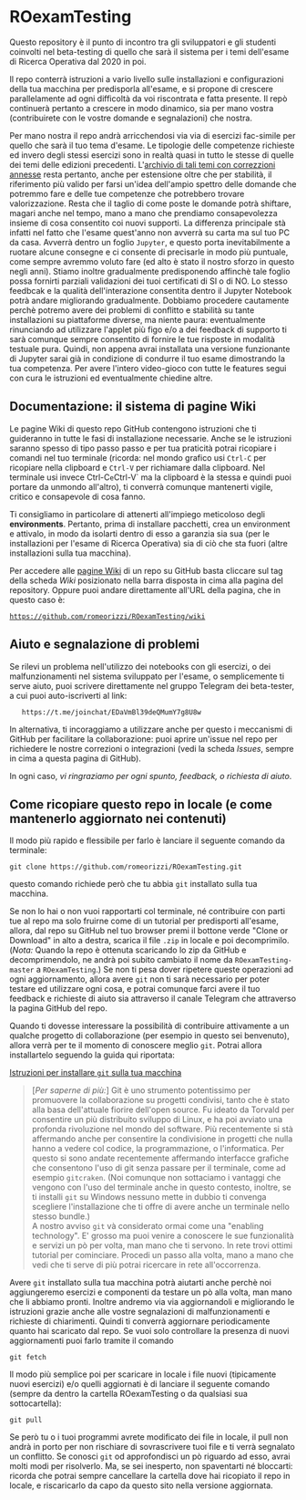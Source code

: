 # ROexamTesting

Questo repository è il punto di incontro tra gli sviluppatori e gli studenti coinvolti nel beta-testing di quello che sarà il sistema per i temi dell'esame di Ricerca Operativa dal 2020 in poi.

Il repo conterrà istruzioni a vario livello sulle installazioni e configurazioni della tua macchina per predisporla all'esame, e si propone di crescere parallelamente ad ogni difficoltà da voi riscontrata e fatta presente.
Il repò continuerà pertanto a crescere in modo dinamico, sia per mano vostra (contribuirete con le vostre domande e segnalazioni) che nostra.

Per mano nostra il repo andrà arricchendosi via via di esercizi fac-simile per quello che sarà il tuo tema d'esame.
Le tipologie delle competenze richieste ed invero degli stessi esercizi
sono in realtà quasi in tutto le stesse di quelle dei temi delle edizioni precedenti.
L'[archivio di tali temi con correzzioni annesse](http://profs.sci.univr.it/~rrizzi/classes/RO/info_esami/)
resta pertanto, anche per estensione oltre che per stabilità,
il riferimento più valido per farsi un'idea dell'ampio spettro delle domande
che potremmo fare e delle tue competenze che potrebbero trovare valorizzazione.
Resta che il taglio di come poste le domande potrà shiftare, magari anche nel tempo, mano a mano che prendiamo consapevolezza insieme di cosa consentito coi nuovi supporti.
La differenza principale stà infatti nel fatto che l'esame quest'anno non avverrà su carta ma sul tuo PC da casa.
Avverrà dentro un foglio `Jupyter`, e questo porta inevitabilmente a ruotare alcune consegne e ci consente di precisarle in modo più puntuale, come sempre avremmo voluto fare (ed alto è stato il nostro sforzo in questo negli anni). Stiamo inoltre gradualmente predisponendo affinchè tale foglio possa fornirti parziali validazioni dei tuoi certificati di SI o di NO. Lo stesso feedbcak e la qualità dell'interazione consentita dentro il Jupyter Notebook potrà andare migliorando gradualmente.
Dobbiamo procedere cautamente perchè potremo avere dei problemi di conflitto e stabilità su tante installazioni su piattaforme diverse, ma niente paura:
eventualmente rinunciando ad utilizzare l'applet più figo e/o a dei feedback
di supporto ti sarà comunque sempre consentito di fornire le tue risposte in modalità testuale pura. Quindi, non appena avrai installata una versione funzionante di Jupyter sarai già in condizione di condurre il tuo esame dimostrando la tua competenza. Per avere l'intero video-gioco con tutte le features
segui con cura le istruzioni ed eventualmente chiedine altre.



## Documentazione: il sistema di pagine Wiki

Le pagine Wiki di questo repo GitHub contengono istruzioni che ti guideranno in tutte le fasi di installazione necessarie.
Anche se le istruzioni saranno spesso di tipo passo passo e per tua praticità potrai ricopiare i comandi nel tuo terminale (ricorda: nel mondo grafico usi `Ctrl-C` per ricopiare nella clipboard e `Ctrl-V` per richiamare dalla clipboard. Nel terminale usi invece Ctrl-C` e `Ctrl-V` ma la clipboard è la stessa e quindi puoi portare da unmondo all'altro), ti converrà comunque mantenerti vigile, critico e consapevole di cosa fanno.

Ti consigliamo in particolare di attenerti all'impiego meticoloso degli __environments__.
Pertanto, prima di installare pacchetti, crea un environment e attivalo, in modo da isolarti dentro di esso a garanzia sia sua
(per le installazioni per l'esame di Ricerca Operativa) sia di ciò che sta fuori (altre installazioni sulla tua macchina).

Per accedere alle [pagine Wiki](https://github.com/romeorizzi/ROexamTesting/wiki) di un repo su GitHub basta cliccare sul tag della scheda _Wiki_ posizionato nella barra disposta in cima alla pagina del repository.
Oppure puoi andare direttamente all'URL della pagina, che in questo caso è:

[`https://github.com/romeorizzi/ROexamTesting/wiki`](https://github.com/romeorizzi/ROexamTesting/wiki)
 

## Aiuto e segnalazione di problemi

Se rilevi un problema nell'utilizzo dei notebooks con gli esercizi, o dei malfunzionamenti nel sistema sviluppato per l'esame,
o semplicemente ti serve aiuto, puoi scrivere direttamente nel gruppo Telegram dei beta-tester, a cui puoi auto-iscriverti al link:
```
   https://t.me/joinchat/EDaVmBl39deQMumY7g8U8w
```

In alternativa, ti incoraggiamo a utilizzare anche per questo i meccanismi di GitHub per facilitare la collaborazione:
   puoi aprire un'issue nel repo per richiedere le nostre correzioni o integrazioni (vedi la scheda _Issues_, sempre in cima a questa pagina di GitHub).

In ogni caso, _vi ringraziamo per ogni spunto, feedback, o richiesta di aiuto_.


## Come ricopiare questo repo in locale (e come mantenerlo aggiornato nei contenuti)

<a name="ricopiaInLocale">Il modo più rapido e flessibile</a>
    per farlo è lanciare il seguente comando da terminale:
```
git clone https://github.com/romeorizzi/ROexamTesting.git
```
questo comando richiede però che tu abbia `git` installato sulla tua macchina.

Se non lo hai o non vuoi rapportarti col terminale, né contribuire con parti tue al repo ma solo fruirne come di un tutorial per predisporti all'esame, allora, dal repo su GitHub nel tuo browser premi il bottone verde "Clone or Download" in alto a destra, scarica il file `.zip` in locale e poi decomprimilo. (_Nota:_ Quando la repo è ottenuta scaricando lo zip da GitHub e decomprimendolo, ne andrà poi subito cambiato il nome da `ROexamTesting-master` a `ROexamTesting`.)
Se non ti pesa dover ripetere queste operazioni ad ogni aggiornamento, allora avere `git` non ti sarà necessario per poter testare ed utilizzare ogni cosa, e potrai comunque farci avere il tuo feedback e richieste di aiuto
sia attraverso il canale Telegram che attraverso la pagina GitHub del repo.

Quando ti dovesse interessare la possibilità di contribuire attivamente a un qualche progetto di collaborazione
(per esempio in questo sei benvenuto), allora verrà per te il momento di conoscere meglio `git`. Potrai allora installartelo seguendo la guida qui riportata: 

[Istruzioni per installare `git` sulla tua macchina](https://www.html.it/pag/53180/installazione-di-git/)

> [*Per saperne di più:*] Git è uno strumento potentissimo per promuovere la collaborazione su progetti condivisi, tanto che è stato alla basa dell'attuale fiorire dell'open source. Fu ideato da Torvald per consentire un più distribuito sviluppo di Linux, e ha poi avviato una profonda rivoluzione nel mondo del software. Più recentemente si stà affermando anche per consentire la condivisione in progetti che nulla hanno a vedere col codice, la programmazione, o l'informatica. Per questo si sono andate recentemente affermando interfacce grafiche che consentono l'uso di git senza passare per il terminale, come ad esempio `gitcraken`. (Noi comunque non sottaciamo i vantaggi che vengono con l'uso del terminale anche in questo contesto, inoltre, se ti installi `git` su Windows nessuno mette in dubbio ti convenga scegliere l'installazione che ti offre di avere anche un terminale nello stesso bundle.) <br>A nostro avviso `git` và considerato ormai come una "enabling technology". E' grosso ma puoi venire a conoscere le sue funzionalità e servizi un pò per volta, man mano che ti servono. In rete trovi ottimi tutorial per cominciare. Procedi un passo alla volta, mano a mano che vedi che ti serve di più potrai ricercare in rete all'occorrenza.

Avere `git` installato sulla tua macchina potrà aiutarti anche perchè noi aggiungeremo esercizi e componenti da testare un pò alla volta, man mano che li abbiamo pronti. Inoltre andremo via via aggiornandoli e migliorando le istruzioni grazie anche alle vostre segnalazioni di malfunzionamenti e richieste di chiarimenti.
Quindi ti converrà aggiornare periodicamente quanto hai scaricato dal repo.
Se vuoi solo controllare la presenza di nuovi aggiornamenti puoi farlo tramite il comando

```
git fetch
```

Il modo più semplice poi per scaricare in locale i file nuovi (tipicamente nuovi esercizi) e/o quelli aggiornati è di lanciare il seguente comando (sempre da dentro la cartella ROexamTesting o da qualsiasi sua sottocartella):

```
git pull
```

Se però tu o i tuoi programmi avrete modificato dei file in locale, il pull non andrà in porto per non rischiare di sovrascrivere tuoi file e ti verrà segnalato un conflitto. Se conosci `git` od approfondisci un pò riguardo ad esso, avrai molti modi per risolverlo.
Ma, se sei inesperto, non spaventarti né bloccarti:
ricorda che potrai sempre cancellare la cartella dove hai ricopiato il repo in locale, e riscaricarlo da capo da questo sito nella versione aggiornata.


